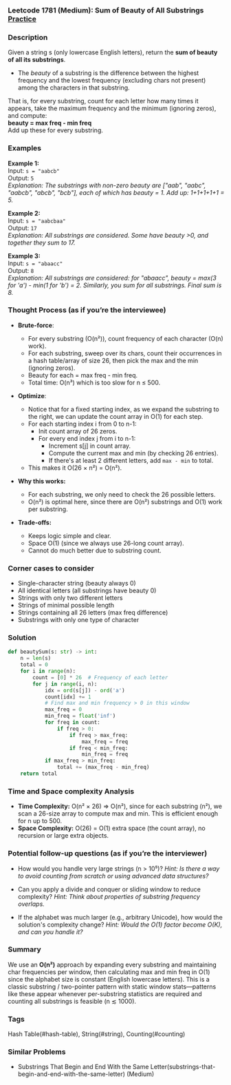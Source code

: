 ### Leetcode 1781 (Medium): Sum of Beauty of All Substrings [Practice](https://leetcode.com/problems/sum-of-beauty-of-all-substrings)

### Description  
Given a string s (only lowercase English letters), return the **sum of beauty of all its substrings**.  
- The *beauty* of a substring is the difference between the highest frequency and the lowest frequency (excluding chars not present) among the characters in that substring.

That is, for every substring, count for each letter how many times it appears, take the maximum frequency and the minimum (ignoring zeros), and compute:  
**beauty = max freq - min freq**  
Add up these for every substring.

### Examples  

**Example 1:**  
Input: `s = "aabcb"`  
Output: `5`  
*Explanation: The substrings with non-zero beauty are ["aab", "aabc", "aabcb", "abcb", "bcb"], each of which has beauty = 1. Add up: 1+1+1+1+1 = 5.*

**Example 2:**  
Input: `s = "aabcbaa"`  
Output: `17`  
*Explanation: All substrings are considered. Some have beauty >0, and together they sum to 17.*

**Example 3:**  
Input: `s = "abaacc"`  
Output: `8`  
*Explanation: All substrings are considered: for "abaacc", beauty = max(3 for 'a') - min(1 for 'b') = 2. Similarly, you sum for all substrings. Final sum is 8.*

### Thought Process (as if you’re the interviewee)  
- **Brute-force**:  
  - For every substring (O(n²)), count frequency of each character (O(n) work).
  - For each substring, sweep over its chars, count their occurrences in a hash table/array of size 26, then pick the max and the min (ignoring zeros).
  - Beauty for each = max freq - min freq.
  - Total time: O(n³) which is too slow for n ≤ 500.

- **Optimize**:  
  - Notice that for a fixed starting index, as we expand the substring to the right, we can update the count array in O(1) for each step.
  - For each starting index i from 0 to n-1:
    - Init count array of 26 zeros.
    - For every end index j from i to n-1:
      - Increment s[j] in count array.
      - Compute the current max and min (by checking 26 entries).
      - If there's at least 2 different letters, add `max - min` to total.
  - This makes it O(26 × n²) = O(n²).

- **Why this works:**  
  - For each substring, we only need to check the 26 possible letters.
  - O(n²) is optimal here, since there are O(n²) substrings and O(1) work per substring.

- **Trade-offs:**  
  - Keeps logic simple and clear.
  - Space O(1) (since we always use 26-long count array).
  - Cannot do much better due to substring count.

### Corner cases to consider  
- Single-character string (beauty always 0)
- All identical letters (all substrings have beauty 0)
- Strings with only two different letters
- Strings of minimal possible length
- Strings containing all 26 letters (max freq difference)
- Substrings with only one type of character

### Solution

```python
def beautySum(s: str) -> int:
    n = len(s)
    total = 0
    for i in range(n):
        count = [0] * 26  # Frequency of each letter
        for j in range(i, n):
            idx = ord(s[j]) - ord('a')
            count[idx] += 1
            # Find max and min frequency > 0 in this window
            max_freq = 0
            min_freq = float('inf')
            for freq in count:
                if freq > 0:
                    if freq > max_freq:
                        max_freq = freq
                    if freq < min_freq:
                        min_freq = freq
            if max_freq > min_freq:
                total += (max_freq - min_freq)
    return total
```

### Time and Space complexity Analysis  

- **Time Complexity:** O(n² × 26) ⇒ O(n²), since for each substring (n²), we scan a 26-size array to compute max and min. This is efficient enough for n up to 500.
- **Space Complexity:** O(26) = O(1) extra space (the count array), no recursion or large extra objects.

### Potential follow-up questions (as if you’re the interviewer)  

- How would you handle very large strings (n > 10⁵)?
  *Hint: Is there a way to avoid counting from scratch or using advanced data structures?*

- Can you apply a divide and conquer or sliding window to reduce complexity?
  *Hint: Think about properties of substring frequency overlaps.*

- If the alphabet was much larger (e.g., arbitrary Unicode), how would the solution's complexity change?
  *Hint: Would the O(1) factor become O(K), and can you handle it?*

### Summary
We use an **O(n²)** approach by expanding every substring and maintaining char frequencies per window, then calculating max and min freq in O(1) since the alphabet size is constant (English lowercase letters). This is a classic substring / two-pointer pattern with static window stats—patterns like these appear whenever per-substring statistics are required and counting all substrings is feasible (n ≲ 1000).

### Tags
Hash Table(#hash-table), String(#string), Counting(#counting)

### Similar Problems
- Substrings That Begin and End With the Same Letter(substrings-that-begin-and-end-with-the-same-letter) (Medium)